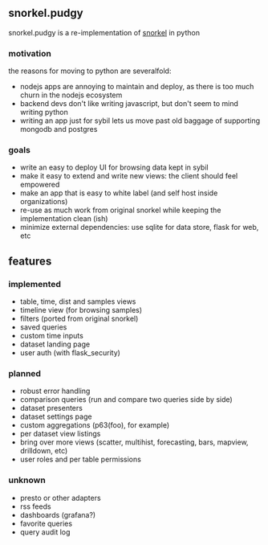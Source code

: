 ## snorkel.pudgy

snorkel.pudgy is a re-implementation of [snorkel](https://github.com/logv/snorkel) in python


### motivation

the reasons for moving to python are severalfold:

* nodejs apps are annoying to maintain and deploy, as there is too much churn in the nodejs ecosystem
* backend devs don't like writing javascript, but don't seem to mind writing python
* writing an app just for sybil lets us move past old baggage of supporting mongodb and postgres

### goals

* write an easy to deploy UI for browsing data kept in sybil
* make it easy to extend and write new views: the client should feel empowered
* make an app that is easy to white label (and self host inside organizations)
* re-use as much work from original snorkel while keeping the implementation clean (ish)
* minimize external dependencies: use sqlite for data store, flask for web, etc

## features

### implemented

* table, time, dist and samples views
* timeline view (for browsing samples)
* filters (ported from original snorkel)
* saved queries
* custom time inputs
* dataset landing page
* user auth (with flask_security)


### planned

* robust error handling
* comparison queries (run and compare two queries side by side)
* dataset presenters
* dataset settings page
* custom aggregations (p63(foo), for example)
* per dataset view listings
* bring over more views (scatter, multihist, forecasting, bars, mapview, drilldown, etc)
* user roles and per table permissions

### unknown

* presto or other adapters
* rss feeds
* dashboards (grafana?)
* favorite queries
* query audit log
